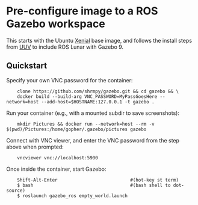 Pre-configure image to a ROS Gazebo workspace
======

This starts with the Ubuntu [Xenial](https://registry.hub.docker.com/_/ubuntu/) base image, and follows the install steps from
 [UUV](https://github.com/uuvsimulator/uuv_simulator/wiki) 
 to include ROS Lunar with Gazebo 9.


Quickstart
------

Specify your own VNC password for the container:

```
    clone https://github.com/shrmpy/gazebo.git && cd gazebo && \
    docker build --build-arg VNC_PASSWORD=MyPassGoesHere --network=host --add-host=$HOSTNAME:127.0.0.1 -t gazebo .
```

Run your container (e.g., with a mounted subdir to save screenshots):

```
    mkdir Pictures && docker run --network=host --rm -v $(pwd)/Pictures:/home/gopher/.gazebo/pictures gazebo
```


Connect with VNC viewer, and enter the VNC password from the step above when prompted:

```
    vncviewer vnc://localhost:5900
```


Once inside the container, start Gazebo:

```
    Shift-Alt-Enter                           #(hot-key st term)
    $ bash                                    #(bash shell to dot-source)
    $ roslaunch gazebo_ros empty_world.launch
```


